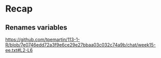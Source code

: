# Recap



## Renames variables 

<https://github.com/tpemartin/113-1-R/blob/7e0746edd72a3f9e6ce29e27bbaa03c032c74a9b/chat/week15-ee.txt#L2-L6>

